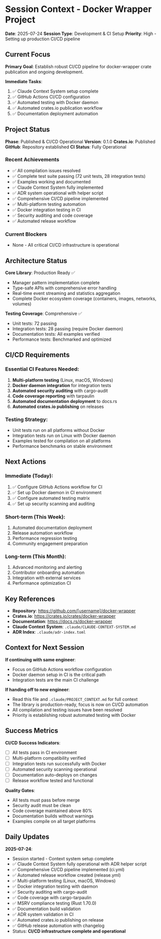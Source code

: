 # Session Context - Docker Wrapper Project

**Date**: 2025-07-24
**Session Type**: Development & CI Setup
**Priority**: High - Setting up production CI/CD pipeline

## Current Focus

**Primary Goal**: Establish robust CI/CD pipeline for docker-wrapper crate publication and ongoing development.

**Immediate Tasks**:
1. ✅ Claude Context System setup complete
2. ✅ GitHub Actions CI/CD configuration
3. ✅ Automated testing with Docker daemon
4. ✅ Automated crates.io publication workflow
5. ✅ Documentation deployment automation

## Project Status

**Phase**: Published & CI/CD Operational
**Version**: 0.1.0
**Crates.io**: Published
**GitHub**: Repository established
**CI Status**: Fully Operational

### Recent Achievements
- ✅ All compilation issues resolved
- ✅ Complete test suite passing (72 unit tests, 28 integration tests)
- ✅ Examples working and documented
- ✅ Claude Context System fully implemented
- ✅ ADR system operational with helper script
- ✅ Comprehensive CI/CD pipeline implemented
- ✅ Multi-platform testing automation
- ✅ Docker integration testing in CI
- ✅ Security auditing and code coverage
- ✅ Automated release workflow

### Current Blockers
- None - All critical CI/CD infrastructure is operational

## Architecture Status

**Core Library**: Production Ready ✅
- Manager pattern implementation complete
- Type-safe APIs with comprehensive error handling
- Real-time event streaming and statistics aggregation
- Complete Docker ecosystem coverage (containers, images, networks, volumes)

**Testing Coverage**: Comprehensive ✅
- Unit tests: 72 passing
- Integration tests: 28 passing (require Docker daemon)
- Documentation tests: All examples verified
- Performance tests: Benchmarked and optimized

## CI/CD Requirements

### Essential CI Features Needed:
1. **Multi-platform testing** (Linux, macOS, Windows)
2. **Docker daemon integration** for integration tests
3. **Automated security auditing** with cargo-audit
4. **Code coverage reporting** with tarpaulin
5. **Automated documentation deployment** to docs.rs
6. **Automated crates.io publishing** on releases

### Testing Strategy:
- Unit tests run on all platforms without Docker
- Integration tests run on Linux with Docker daemon
- Examples tested for compilation on all platforms
- Performance benchmarks on stable environment

## Next Actions

### Immediate (Today):
1. ✅ Configure GitHub Actions workflow for CI
2. ✅ Set up Docker daemon in CI environment
3. ✅ Configure automated testing matrix
4. ✅ Set up security scanning and auditing

### Short-term (This Week):
1. Automated documentation deployment
2. Release automation workflow
3. Performance regression testing
4. Community engagement preparation

### Long-term (This Month):
1. Advanced monitoring and alerting
2. Contributor onboarding automation
3. Integration with external services
4. Performance optimization CI

## Key References

- **Repository**: https://github.com/[username]/docker-wrapper
- **Crates.io**: https://crates.io/crates/docker-wrapper
- **Documentation**: https://docs.rs/docker-wrapper
- **Claude Context System**: `.claude/CLAUDE-CONTEXT-SYSTEM.md`
- **ADR Index**: `.claude/adr-index.toml`

## Context for Next Session

**If continuing with same engineer**:
- Focus on GitHub Actions workflow configuration
- Docker daemon setup in CI is the critical path
- Integration tests are the main CI challenge

**If handing off to new engineer**:
- Read this file and `.claude/PROJECT_CONTEXT.md` for full context
- The library is production-ready, focus is now on CI/CD automation
- All compilation and testing issues have been resolved
- Priority is establishing robust automated testing with Docker

## Success Metrics

**CI/CD Success Indicators**:
- [ ] All tests pass in CI environment
- [ ] Multi-platform compatibility verified
- [ ] Integration tests run successfully with Docker
- [ ] Automated security scanning operational
- [ ] Documentation auto-deploys on changes
- [ ] Release workflow tested and functional

**Quality Gates**:
- All tests must pass before merge
- Security audit must be clean
- Code coverage maintained above 80%
- Documentation builds without warnings
- Examples compile on all target platforms

## Daily Updates

**2025-07-24**: 
- Session started - Context system setup complete
- ✅ Claude Context System fully operational with ADR helper script
- ✅ Comprehensive CI/CD pipeline implemented (ci.yml)
- ✅ Automated release workflow created (release.yml)
- ✅ Multi-platform testing (Linux, macOS, Windows)
- ✅ Docker integration testing with daemon
- ✅ Security auditing with cargo-audit
- ✅ Code coverage with cargo-tarpaulin
- ✅ MSRV compliance testing (Rust 1.70.0)
- ✅ Documentation build validation
- ✅ ADR system validation in CI
- ✅ Automated crates.io publishing on release
- ✅ GitHub release automation with changelog
- Status: **CI/CD infrastructure complete and operational**